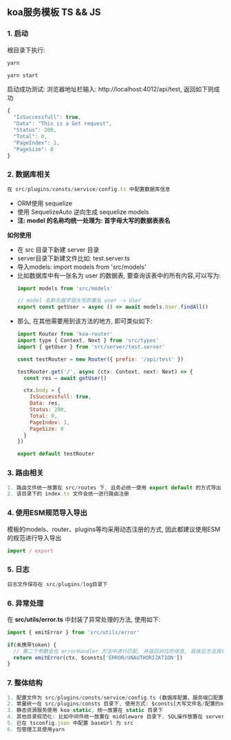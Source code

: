 ## koa服务模板 TS && JS
### 1. 启动
根目录下执行:
```js
yarn

yarn start
```
启动成功测试: 浏览器地址栏输入: http://localhost:4012/api/test, 返回如下则成功
```js
{
  "IsSuccessfull": true,
  "Data": "This is a Get request",
  "Status": 200,
  "Total": 0,
  "PageIndex": 1,
  "PageSize": 0
}
```


### 2. 数据库相关
```js
在 src/plugins/consts/service/config.ts 中配置数据库信息
```
- ORM使用 sequelize
- 使用 SequelizeAuto 逆向生成 sequelize models
- **注: model 的名称均统一处理为: 首字母大写的数据表表名**

**如何使用**

- 在 src 目录下新建 server 目录
- server目录下新建文件比如: test.server.ts
- 导入models: import models from 'src/models'
- 比如数据库中有一张名为 user 的数据表, 要查询该表中的所有内容,可以写为:
  ```js
  import models from 'src/models'

  // model 名称为首字母大写的表名 user -> User
  export const getUser = async () => await models.User.findAll()
  ```
- 那么, 在其他需要用到该方法的地方, 即可类似如下: 
  ```js
  import Router from 'koa-router'
  import type { Context, Next } from 'src/types'
  import { getUser } from 'src/server/test.server'

  const testRouter = new Router({ prefix: '/api/test' })

  testRouter.get('/', async (ctx: Context, next: Next) => {
    const res = await getUser()

    ctx.body = {
      IsSuccessfull: true,
      Data: res,
      Status: 200,
      Total: 0,
      PageIndex: 1,
      PageSize: 0
    }
  })

  export default testRouter
  ```


### 3. 路由相关
```js
1. 路由文件统一放置在 src/routes 下, 且务必统一使用 export default 的方式导出
2. 该目录下的 index.ts 文件会统一进行路由注册
```


### 4. 使用ESM规范导入导出
模板的models、router、plugins等均采用动态注册的方式, 因此都建议使用ESM的规范进行导入导出
```js
import / export
```


### 5. 日志
```js
日志文件保存在 src/plugins/log目录下
```

### 6. 异常处理
在 **src/utils/error.ts** 中封装了异常处理的方法, 使用如下:
```js
import { emitError } from 'src/utils/error'

if(未携带token) {
  // 第二个参数会在 errorHandler 方法中进行匹配, 并返回对应的信息, 具体见方法具体逻辑
  return emitError(ctx, $consts['ERROR/UNAUTHORIZATION'])
}

```

### 7. 整体结构
```js
1. 配置文件为 src/plugins/consts/service/config.ts (数据库配置、服务端口配置、静态资源配置等)
2. 常量统一在 src/plugins/consts 目录下, 使用方式: $consts[大写文件名/配置的name]
3. 静态资源服务使用 koa-static, 统一放置在 static 目录下
4. 其他目录规范化: 比如中间件统一放置在 middleware 目录下, SQL操作放置在 server 目录下等
5. 已在 tsconfig.json 中配置 baseUrl 为 src
6. 包管理工具使用yarn
```